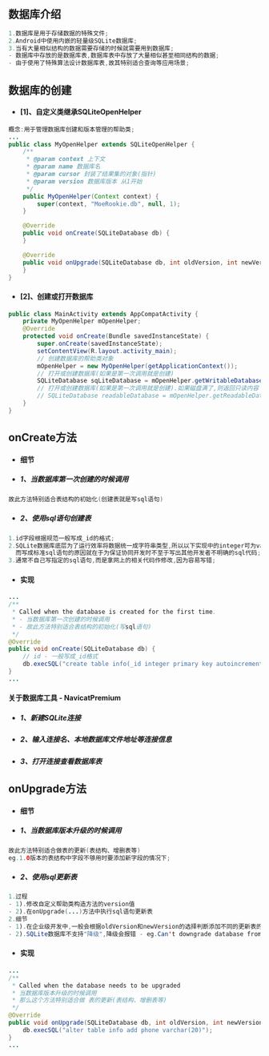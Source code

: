 ## 数据库介绍

```java
1.数据库是用于存储数据的特殊文件;
2.Android中使用内嵌的轻量级SQLite数据库;
3.当有大量相似结构的数据需要存储的时候就需要用到数据库;
- 数据库中存放的是数据库表,数据库表中存放了大量相似甚至相同结构的数据;
- 由于使用了特殊算法设计数据库表,故其特别适合查询等应用场景;
```

## 数据库的创建

* #### \[1\]、自定义类继承SQLiteOpenHelper

```java
概念:用于管理数据库创建和版本管理的帮助类;
...
public class MyOpenHelper extends SQLiteOpenHelper {
    /**
     * @param context 上下文
     * @param name 数据库名
     * @param cursor 封装了结果集的对象(指针)
     * @param version 数据库版本 从1开始
     */
    public MyOpenHelper(Context context) {
        super(context, "MoeRookie.db", null, 1);
    }

    @Override
    public void onCreate(SQLiteDatabase db) {
    }

    @Override
    public void onUpgrade(SQLiteDatabase db, int oldVersion, int newVersion) {
    }
}
```

* #### \[2\]、创建或打开数据库

```java
public class MainActivity extends AppCompatActivity {
    private MyOpenHelper mOpenHelper;
    @Override
    protected void onCreate(Bundle savedInstanceState) {
        super.onCreate(savedInstanceState);
        setContentView(R.layout.activity_main);
        // 创建数据库的帮助类对象
        mOpenHelper = new MyOpenHelper(getApplicationContext());
        // 打开或创建数据库(如果是第一次调用就是创建)
        SQLiteDatabase sqLiteDatabase = mOpenHelper.getWritableDatabase();
        // 打开或创建数据库(如果是第一次调用就是创建).如果磁盘满了,则返回只读内容
        // SQLiteDatabase readableDatabase = mOpenHelper.getReadableDatabase();
    }
}
```

## onCreate方法

* #### 细节
* ##### 1、当数据库第一次创建的时候调用

```java
故此方法特别适合表结构的初始化(创建表就是写sql语句)
```

* ##### 2、使用sql语句创建表

```java
1.id字段根据规范一般写成_id的格式;
2.SQLite数据库底层为了运行效率将数据统一成字符串类型,所以以下实现中的integer可为varchar、name的长度实际上也不受限制,
  而写成标准sql语句的原因就在于为保证协同开发时不至于写出其他开发者不明确的sql代码;
3.通常不自己写指定的sql语句,而是拿网上的相关代码作修改,因为容易写错;
```

* #### 实现

```java
...
/**
 * Called when the database is created for the first time.
 * - 当数据库第一次创建的时候调用
 * - 故此方法特别适合表结构的初始化(写sql语句)
 */
@Override
public void onCreate(SQLiteDatabase db) {
    // id - 一般写成_id格式
    db.execSQL("create table info(_id integer primary key autoincrement,name varchar(20))");
}
...
```

#### 关于数据库工具 - NavicatPremium

* ##### 1、新建SQLite连接
* ##### 2、输入连接名、本地数据库文件地址等连接信息
* ##### 3、打开连接查看数据库表

## onUpgrade方法

* #### 细节
* ##### 1、当数据库版本升级的时候调用

```java
故此方法特别适合做表的更新(表结构、增删表等)
eg.1.0版本的表结构中字段不够用时要添加新字段的情况下;
```

* ##### 2、使用sql更新表

```java
1.过程
- 1).修改自定义帮助类构造方法的version值
- 2).在onUpgrade(...)方法中执行sql语句更新表
2.细节
- 1).在企业级开发中,一般会根据oldVersion和newVersion的选择判断添加不同的更新表的逻辑;
- 2).SQLite数据库不支持"降级",降级会报错 - eg.Can't downgrade database from version 3 to 2
```

* #### 实现

```java
...
/**
 * Called when the database needs to be upgraded
 * 当数据库版本升级的时候调用
 * 那么这个方法特别适合做 表的更新(表结构、增删表等)
 */
@Override
public void onUpgrade(SQLiteDatabase db, int oldVersion, int newVersion) {
    db.execSQL("alter table info add phone varchar(20)");
}
...
```



